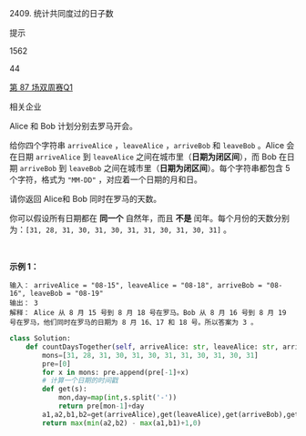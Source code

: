 2409. 统计共同度过的日子数

提示

1562

44

[第 87 场双周赛](https://leetcode.cn/contest/biweekly-contest-87)[Q1](https://leetcode.cn/contest/biweekly-contest-87/problems/count-days-spent-together)

相关企业

Alice 和 Bob 计划分别去罗马开会。

给你四个字符串 `arriveAlice` ，`leaveAlice` ，`arriveBob` 和 `leaveBob` 。Alice 会在日期 `arriveAlice` 到 `leaveAlice` 之间在城市里（**日期为闭区间**），而 Bob 在日期 `arriveBob` 到 `leaveBob` 之间在城市里（**日期为闭区间**）。每个字符串都包含 5 个字符，格式为 `"MM-DD"` ，对应着一个日期的月和日。

请你返回 Alice和 Bob 同时在罗马的天数。

你可以假设所有日期都在 **同一个** 自然年，而且 **不是** 闰年。每个月份的天数分别为：`[31, 28, 31, 30, 31, 30, 31, 31, 30, 31, 30, 31]` 。

 

**示例 1：**

```
输入： arriveAlice = "08-15", leaveAlice = "08-18", arriveBob = "08-16", leaveBob = "08-19"
输出： 3
解释： Alice 从 8 月 15 号到 8 月 18 号在罗马。Bob 从 8 月 16 号到 8 月 19 号在罗马，他们同时在罗马的日期为 8 月 16、17 和 18 号。所以答案为 3 。
```

```py
class Solution:
    def countDaysTogether(self, arriveAlice: str, leaveAlice: str, arriveBob: str, leaveBob: str) -> int:
        mons=[31, 28, 31, 30, 31, 30, 31, 31, 30, 31, 30, 31]
        pre=[0]
        for x in mons: pre.append(pre[-1]+x)
        # 计算一个日期的时间戳
        def get(s):
            mon,day=map(int,s.split('-'))
            return pre[mon-1]+day
        a1,a2,b1,b2=get(arriveAlice),get(leaveAlice),get(arriveBob),get(leaveBob)
        return max(min(a2,b2) - max(a1,b1)+1,0)
        